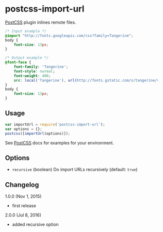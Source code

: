 # postcss-import-url

[PostCSS](https://github.com/postcss/postcss) plugin inlines remote files.

```css
/* Input example */
@import "http://fonts.googleapis.com/css?family=Tangerine";
body {
	font-size: 13px;
}
```

```css
/* Output example */
@font-face {
    font-family: 'Tangerine';
    font-style: normal;
    font-weight: 400;
    src: local('Tangerine'), url(http://fonts.gstatic.com/s/tangerine/v7/HGfsyCL5WASpHOFnouG-RKCWcynf_cDxXwCLxiixG1c.ttf) format('truetype')
}
body {
	font-size: 13px;
}
```
## Usage

```js
var importUrl = require('postcss-import-url');
var options = {};
postcss([importUrl(options)]);
```

See [PostCSS](https://github.com/postcss/postcss#usage) docs for examples for your environment.

## Options
* `recursive` (boolean) Do import URLs recursively (default: `true`)

## Changelog
1.0.0 (Nov 1, 2015)
- first release

2.0.0 (Jul 8, 2016)
- added recursive option